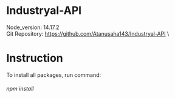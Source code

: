 # Industryal-API
Node_version: 14.17.2 \
Git Repository: https://github.com/Atanusaha143/Industryal-API \
# Instruction
To install all packages, run command: 
###### npm install
